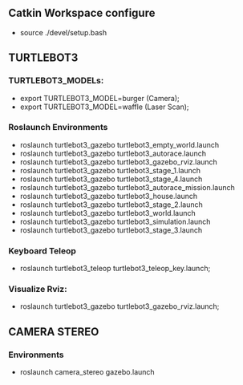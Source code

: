
Catkin Workspace configure
-------------
- source ./devel/setup.bash

TURTLEBOT3
-------------

### TURTLEBOT3_MODELs:
- export TURTLEBOT3_MODEL=burger  (Camera);
- export TURTLEBOT3_MODEL=waffle  (Laser Scan);

### Roslaunch Environments
- roslaunch turtlebot3_gazebo turtlebot3_empty_world.launch
- roslaunch turtlebot3_gazebo turtlebot3_autorace.launch 
- roslaunch turtlebot3_gazebo turtlebot3_gazebo_rviz.launch
- roslaunch turtlebot3_gazebo turtlebot3_stage_1.launch
- roslaunch turtlebot3_gazebo turtlebot3_stage_4.launch
- roslaunch turtlebot3_gazebo turtlebot3_autorace_mission.launch
- roslaunch turtlebot3_gazebo turtlebot3_house.launch
- roslaunch turtlebot3_gazebo turtlebot3_stage_2.launch
- roslaunch turtlebot3_gazebo turtlebot3_world.launch
- roslaunch turtlebot3_gazebo turtlebot3_simulation.launch
- roslaunch turtlebot3_gazebo turtlebot3_stage_3.launch 

### Keyboard Teleop
- roslaunch turtlebot3_teleop turtlebot3_teleop_key.launch;

### Visualize Rviz:
- roslaunch turtlebot3_gazebo turtlebot3_gazebo_rviz.launch;


CAMERA STEREO
-------------

### Environments
- roslaunch camera_stereo gazebo.launch 

